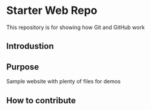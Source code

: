 # Starter Web Repo

This repository is for showing how Git and GitHub work

## Introdustion

## Purpose

Sample website with plenty of files for demos

## How to contribute